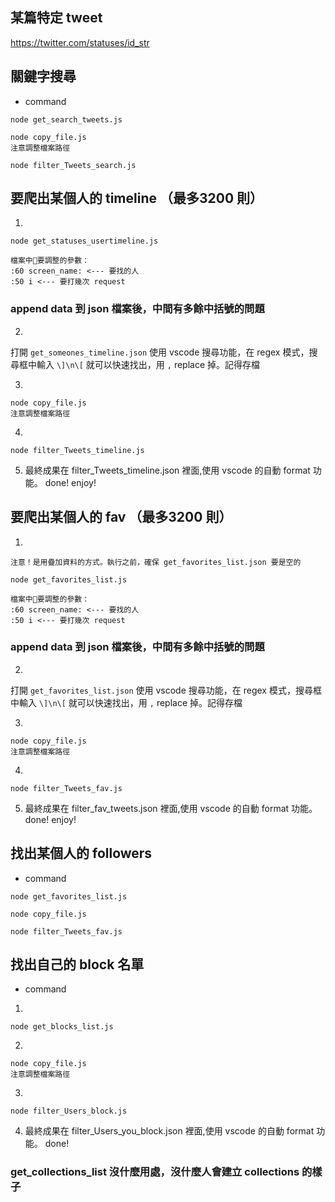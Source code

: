 ## 某篇特定 tweet
https://twitter.com/statuses/id_str


## 關鍵字搜尋
- command
```
node get_search_tweets.js

node copy_file.js
注意調整檔案路徑

node filter_Tweets_search.js
```

## 要爬出某個人的 timeline （最多3200 則）
1.
```
node get_statuses_usertimeline.js

檔案中要調整的參數：
:60 screen_name: <--- 要找的人
:50 i <--- 要打幾次 request

```

### append data 到 json 檔案後，中間有多餘中括號的問題
2. 
打開 `get_someones_timeline.json`
使用 vscode 搜尋功能，在 regex 模式，搜尋框中輸入
 `\]\n\[`
就可以快速找出，用 `,` replace 掉。記得存檔

3.
```
node copy_file.js
注意調整檔案路徑
```
4.
```
node filter_Tweets_timeline.js
```

5. 最終成果在 filter_Tweets_timeline.json 裡面,使用 vscode 的自動 format 功能。 done! enjoy!



## 要爬出某個人的 fav （最多3200 則）
1.
```
注意！是用疊加資料的方式。執行之前，確保 get_favorites_list.json 要是空的

node get_favorites_list.js

檔案中要調整的參數：
:60 screen_name: <--- 要找的人
:50 i <--- 要打幾次 request

```

### append data 到 json 檔案後，中間有多餘中括號的問題
2. 
打開 `get_favorites_list.json`
使用 vscode 搜尋功能，在 regex 模式，搜尋框中輸入
 `\]\n\[`
就可以快速找出，用 `,` replace 掉。記得存檔

3.
```
node copy_file.js
注意調整檔案路徑
```
4.
```
node filter_Tweets_fav.js
```

5. 最終成果在 filter_fav_tweets.json 裡面,使用 vscode 的自動 format 功能。 done! enjoy!

 

## 找出某個人的 followers
- command
```
node get_favorites_list.js

node copy_file.js

node filter_Tweets_fav.js
```



## 找出自己的 block 名單
- command
1. 
```
node get_blocks_list.js
```
2. 
```
node copy_file.js
注意調整檔案路徑
```
3. 
```
node filter_Users_block.js
```

4. 最終成果在 filter_Users_you_block.json 裡面,使用 vscode 的自動 format 功能。 done!



### get_collections_list 沒什麼用處，沒什麼人會建立 collections 的樣子